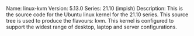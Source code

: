 Name:    linux-kvm
Version: 5.13.0
Series:  21.10 (impish)
Description:
    This is the source code for the Ubuntu linux kernel for the 21.10 series. This
    source tree is used to produce the flavours: kvm.
    This kernel is configured to support the widest range of desktop, laptop and
    server configurations.
